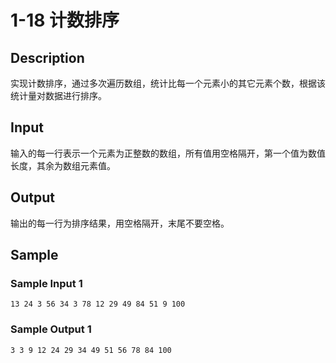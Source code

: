 # 1-18 计数排序

## Description

实现计数排序，通过多次遍历数组，统计比每一个元素小的其它元素个数，根据该统计量对数据进行排序。

## Input

输入的每一行表示一个元素为正整数的数组，所有值用空格隔开，第一个值为数值长度，其余为数组元素值。

## Output

输出的每一行为排序结果，用空格隔开，末尾不要空格。

## Sample

### Sample Input 1

~~~
13 24 3 56 34 3 78 12 29 49 84 51 9 100
~~~

### Sample Output 1

~~~
3 3 9 12 24 29 34 49 51 56 78 84 100
~~~